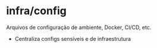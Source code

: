 # infra/config

Arquivos de configuração de ambiente, Docker, CI/CD, etc.

- Centraliza configs sensíveis e de infraestrutura
